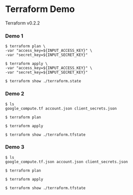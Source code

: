 Terraform Demo
==============

Terraform v0.2.2

### Demo 1

```
$ terraform plan \
-var "access_key=${INPUT_ACCESS_KEY}" \
-var "secret_key=${INPUT_SECRET_KEY}"

$ terraform apply \
-var "access_key=${INPUT_ACCESS_KEY}" \
-var "secret_key=${INPUT_SECRET_KEY}"

$ terraform show ./terraform.state 
```


### Demo 2

```
$ ls
google_compute.tf account.json client_secrets.json

$ terraform plan

$ terraform apply

$ terraform show ./terraform.tfstate 
```

### Demo 3

```
$ ls
google_compute.tf.json account.json client_secrets.json

$ terraform plan

$ terraform apply

$ terraform show ./terraform.tfstate 
```

